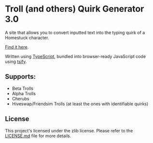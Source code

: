 # Troll (and others) Quirk Generator 3.0

A site that allows you to convert inputted text into the typing quirk of a Homestuck character.

[Find it here][website-link].

Written using [TypeScript][ts], bundled into browser-ready JavaScript code using [tsify].

## Supports:
* Beta Trolls
* Alpha Trolls
* Cherubs
* Hiveswap/Friendsim Trolls (at least the ones with identifiable quirks)

## License
This project's licensed under the zlib license. Please refer to the [LICENSE.md](LICENSE.md) file for more details.

[website-link]: https://quaternionmark.github.io/homestuck_quirk/
[ts]: https://www.typescriptlang.org
[tsify]: https://www.npmjs.com/package/tsify
